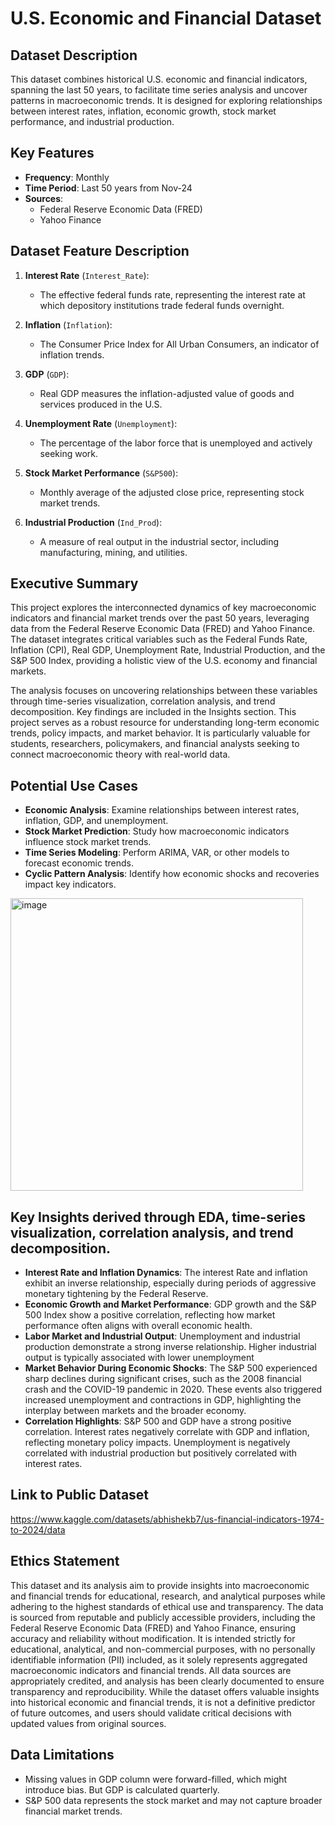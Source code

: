 # U.S. Economic and Financial Dataset

## Dataset Description
This dataset combines historical U.S. economic and financial indicators, spanning the last 50 years, to facilitate time series analysis and uncover patterns in macroeconomic trends. It is designed for exploring relationships between interest rates, inflation, economic growth, stock market performance, and industrial production.

## Key Features
- **Frequency**: Monthly  
- **Time Period**: Last 50 years from Nov-24  
- **Sources**:  
  - Federal Reserve Economic Data (FRED)  
  - Yahoo Finance 

## Dataset Feature Description
1. **Interest Rate** (`Interest_Rate`):  
   - The effective federal funds rate, representing the interest rate at which depository institutions trade federal funds overnight.

2. **Inflation** (`Inflation`):  
   - The Consumer Price Index for All Urban Consumers, an indicator of inflation trends.

3. **GDP** (`GDP`):  
   - Real GDP measures the inflation-adjusted value of goods and services produced in the U.S.

4. **Unemployment Rate** (`Unemployment`):  
   - The percentage of the labor force that is unemployed and actively seeking work.

5. **Stock Market Performance** (`S&P500`):  
   - Monthly average of the adjusted close price, representing stock market trends.

6. **Industrial Production** (`Ind_Prod`):  
   - A measure of real output in the industrial sector, including manufacturing, mining, and utilities.

## Executive Summary
This project explores the interconnected dynamics of key macroeconomic indicators and financial market trends over the past 50 years, leveraging data from the Federal Reserve Economic Data (FRED) and Yahoo Finance. The dataset integrates critical variables such as the Federal Funds Rate, Inflation (CPI), Real GDP, Unemployment Rate, Industrial Production, and the S&P 500 Index, providing a holistic view of the U.S. economy and financial markets.

The analysis focuses on uncovering relationships between these variables through time-series visualization, correlation analysis, and trend decomposition.  Key findings are included in the Insights section. This project serves as a robust resource for understanding long-term economic trends, policy impacts, and market behavior. It is particularly valuable for students, researchers, policymakers, and financial analysts seeking to connect macroeconomic theory with real-world data. 

## Potential Use Cases
- **Economic Analysis**: Examine relationships between interest rates, inflation, GDP, and unemployment.  
- **Stock Market Prediction**: Study how macroeconomic indicators influence stock market trends.  
- **Time Series Modeling**: Perform ARIMA, VAR, or other models to forecast economic trends.  
- **Cyclic Pattern Analysis**: Identify how economic shocks and recoveries impact key indicators.

<img width="468" alt="image" src="https://github.com/user-attachments/assets/1b40e0ca-7d2e-4fbc-8cfd-df3f09e4fdb8">

## Key Insights derived through EDA, time-series visualization, correlation analysis, and trend decomposition. 
- **Interest Rate and Inflation Dynamics**: The interest Rate and inflation exhibit an inverse relationship, especially during periods of aggressive monetary tightening by the Federal Reserve.  
- **Economic Growth and Market Performance**: GDP growth and the S&P 500 Index show a positive correlation, reflecting how market performance often aligns with overall economic health.  
- **Labor Market and Industrial Output**: Unemployment and industrial production demonstrate a strong inverse relationship. Higher industrial output is typically associated with lower unemployment  
- **Market Behavior During Economic Shocks**: The S&P 500 experienced sharp declines during significant crises, such as the 2008 financial crash and the COVID-19 pandemic in 2020. These events also triggered increased unemployment and contractions in GDP, highlighting the interplay between markets and the broader economy.
- **Correlation Highlights**: S&P 500 and GDP have a strong positive correlation. Interest rates negatively correlate with GDP and inflation, reflecting monetary policy impacts.
Unemployment is negatively correlated with industrial production but positively correlated with interest rates.

## Link to Public Dataset
https://www.kaggle.com/datasets/abhishekb7/us-financial-indicators-1974-to-2024/data

## Ethics Statement 
This dataset and its analysis aim to provide insights into macroeconomic and financial trends for educational, research, and analytical purposes while adhering to the highest standards of ethical use and transparency. The data is sourced from reputable and publicly accessible providers, including the Federal Reserve Economic Data (FRED) and Yahoo Finance, ensuring accuracy and reliability without modification. It is intended strictly for educational, analytical, and non-commercial purposes, with no personally identifiable information (PII) included, as it solely represents aggregated macroeconomic indicators and financial trends. All data sources are appropriately credited, and analysis has been clearly documented to ensure transparency and reproducibility. While the dataset offers valuable insights into historical economic and financial trends, it is not a definitive predictor of future outcomes, and users should validate critical decisions with updated values from original sources. 

## Data Limitations
- Missing values in GDP column were forward-filled, which might introduce bias. But GDP is calculated quarterly. 
- S&P 500 data represents the stock market and may not capture broader financial market trends.

